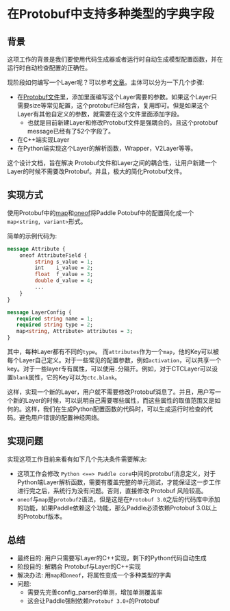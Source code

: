 # 在Protobuf中支持多种类型的字典字段

## 背景

这项工作的背景是我们要使用代码生成器或者运行时自动生成模型配置函数，并在运行时自动检查配置的正确性。


现阶段如何编写一个Layer呢？可以参考[文章](http://www.paddlepaddle.org/doc/dev/new_layer/index.html)。主体可以分为一下几个步骤:

* 在[Protobuf文件](https://github.com/PaddlePaddle/Paddle/blob/develop/proto/ModelConfig.proto#L284)里，添加里面编写这个Layer需要的参数。如果这个Layer只需要size等常见配置，这个protobuf已经包含，复用即可。但是如果这个Layer有其他自定义的参数，就需要在这个文件里面添加字段。
	* 也就是目前新建Layer和修改Protobuf文件是强耦合的。且这个protobuf message已经有了52个字段了。
* 在C++端实现Layer
* 在Python端实现这个Layer的解析函数，Wrapper，V2Layer等等。


这个设计文档，旨在解决 Protobuf文件和Layer之间的耦合性，让用户新建一个Layer的时候不需要改Protobuf。并且，极大的简化Protobuf文件。

## 实现方式

使用Protobuf中的[map](https://developers.google.com/protocol-buffers/docs/proto#maps)和[oneof](https://developers.google.com/protocol-buffers/docs/proto#oneof)将Paddle Potobuf中的配置简化成一个`map<string, variant>`形式。

简单的示例代码为:

```protobuf
message Attribute {
    oneof AttributeField {
   	     string s_value = 1;
   	     int    i_value = 2;
   	     float  f_value = 3;
   	     double d_value = 4;
   	     ...
    }
}

message LayerConfig {
   required string name = 1;
   required string type = 2;
   map<string, Attribute> attributes = 3;
}
```

其中，每种Layer都有不同的`type`。 而`attributes`作为一个`map`，他的Key可以被每个Layer自己定义。对于一些常见的配置参数，例如`activation`，可以共享一个key。对于一些layer专有属性，可以使用`.`分隔开。例如，对于CTCLayer可以设置`blank`属性，它的Key可以为`ctc.blank`。

这样，实现一个新的Layer，用户就不需要修改Protobuf消息了。并且，用户写一个新的Layer的时候，可以说明自己需要哪些属性，而这些属性的取值范围又是如何的。这样，我们在生成Python配置函数的代码时，可以生成运行时检查的代码。避免用户错误的配置神经网络。


## 实现问题

实现这项工作目前来看有如下几个先决条件需要解决:

* 这项工作会修改 `Python <==> Paddle core`中间的protobuf消息定义，对于Python端Layer解析函数，需要有覆盖完整的单元测试，才能保证这一步工作进行完之后，系统行为没有问题。否则，直接修改 Protobuf 风险较高。
* `oneof`与`map`是`protobuf2`语法，但是这是在`Protobuf 3.0`之后的代码库中添加的功能，如果Paddle依赖这个功能，那么Paddle必须依赖Protobuf 3.0以上的Protobuf版本。


## 总结

* 最终目的: 用户只需要写Layer的C++实现，剩下的Python代码自动生成
* 阶段目的: 解耦合 Protobuf与Layer的C++实现
* 解决办法: 用`map`和`oneof`，将属性变成一个多种类型的字典
* 问题:
	* 需要先完善config_parser的单测，增加单测覆盖率
	* 这会让Paddle强制依赖`Protobuf 3.0+`的Protobuf
